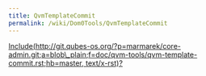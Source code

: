 ```yaml
---
title: QvmTemplateCommit
permalink: /wiki/Dom0Tools/QvmTemplateCommit
---
```


[Include(http://git.qubes-os.org/?p=marmarek/core-admin.git;a=blob\_plain;f=doc/qvm-tools/qvm-template-commit.rst;hb=master, text/x-rst)?](/wiki/Dom0Tools/Include(http%3A/git.qubes-os.org?p=marmarek/core-admin.git;a=blob_plain;f=doc/qvm-tools/qvm-template-commit.rst;hb=master,%20text/x-rst))
